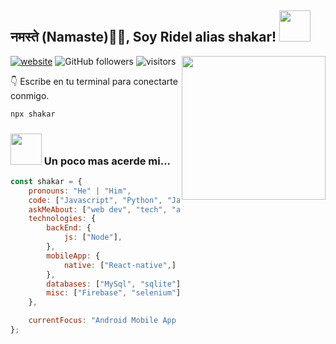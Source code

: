 <h2>नमस्ते (Namaste)🙏🏻, Soy Ridel alias shakar! <img src="https://media.giphy.com/media/12oufCB0MyZ1Go/giphy.gif" width="50"></h2>
<img align='right' src="https://media.giphy.com/media/M9gbBd9nbDrOTu1Mqx/giphy.gif" width="230">


[![website](https://img.shields.io/badge/Website-46a2f1.svg?&style=flat-square&logo=Google-Chrome&logoColor=white&link=https://anmolsingh.me/)](https://shakarr.github.io)
![GitHub followers](https://img.shields.io/github/followers/shakarr?style=social)
![visitors](https://visitor-badge.glitch.me/badge?page_id=shakarr)


👇 Escribe en tu terminal para conectarte conmigo.

```bash
npx shakar
```

### <img src="https://media.giphy.com/media/VgCDAzcKvsR6OM0uWg/giphy.gif" width="50"> Un poco mas acerde mi...  

```javascript
const shakar = {
    pronouns: "He" | "Him",
    code: ["Javascript", "Python", "Java"],
    askMeAbout: ["web dev", "tech", "app dev"],
    technologies: {
        backEnd: {
            js: ["Node"],
        },
        mobileApp: {
            native: ["React-native",]
        },
        databases: ["MySql", "sqlite"],
        misc: ["Firebase", "selenium"]
    },

    currentFocus: "Android Mobile App Development", "Web Site Development",
};
```
